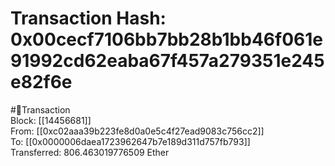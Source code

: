
Transaction Hash: 0x00cecf7106bb7bb28b1bb46f061e91992cd62eaba67f457a279351e245e82f6e
====================================================================================
  
#💸Transaction  
Block: [[14456681]]  
From: [[0xc02aaa39b223fe8d0a0e5c4f27ead9083c756cc2]]  
To: [[0x0000006daea1723962647b7e189d311d757fb793]]  
Transferred: 806.463019776509 Ether